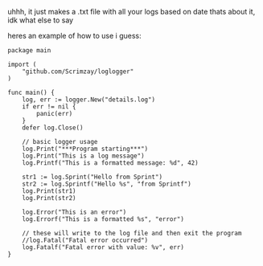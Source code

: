 uhhh, it just makes a .txt file with all your logs based on date thats about it, idk what else to say

heres an example of how to use i guess:

```
package main

import (
	"github.com/Scrimzay/loglogger"
)

func main() {
	log, err := logger.New("details.log")
	if err != nil {
		panic(err)
	}
	defer log.Close()

	// basic logger usage
	log.Print("***Program starting***")
	log.Print("This is a log message")
	log.Printf("This is a formatted message: %d", 42)

	str1 := log.Sprint("Hello from Sprint")
	str2 := log.Sprintf("Hello %s", "from Sprintf")
	log.Print(str1)
	log.Print(str2)

	log.Error("This is an error")
	log.Errorf("This is a formatted %s", "error")

	// these will write to the log file and then exit the program
	//log.Fatal("Fatal error occurred")
	log.Fatalf("Fatal error with value: %v", err)
}
```

